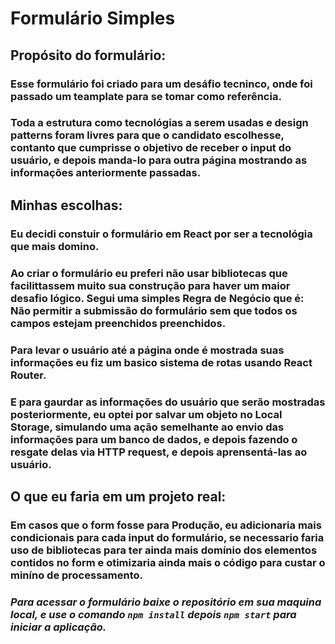 # Formulário Simples

## Propósito do formulário: 
### Esse formulário foi criado para um desáfio tecninco, onde foi passado um teamplate para se tomar como referência.
### Toda a estrutura como tecnológias a serem usadas e design patterns foram livres para que o candidato escolhesse, contanto que cumprisse o objetivo de receber o input do usuário, e depois manda-lo para outra página mostrando as informações anteriormente passadas.

## Minhas escolhas:
### Eu decidi constuir o formulário em React por ser a tecnológia que mais domino.
<h3>
  Ao criar o formulário eu preferi não usar bibliotecas que facilittassem muito sua construção para haver um maior desafio lógico. 
  Segui uma simples Regra de Negócio que é: Não permitir a submissão do formulário sem que todos os campos estejam preenchidos preenchidos.
  <br/>
</h3>

### Para levar o usuário até a página onde é mostrada suas informações eu fiz um basico sistema de rotas usando React Router. 
### E para gaurdar as informações do usuário que serão mostradas posteriormente, eu optei por salvar um objeto no Local Storage, simulando uma ação semelhante ao envio das informações para um banco de dados, e depois fazendo o resgate delas via HTTP request, e depois aprensentá-las ao usuário.

## O que eu faria em um projeto real:
<h3>
Em casos que o form fosse para Produção, eu adicionaria mais condicionais para cada input do formulário, 
se necessario faria uso de bibliotecas para ter ainda mais domínio dos elementos contidos no form e otimizaria ainda mais o código para custar o miníno de processamento.   
</h3>

### *Para acessar o formulário baixe o repositório em sua maquina local, e use o comando <code>npm install</code> depois <code>npm start</code> para iniciar a aplicação.*
